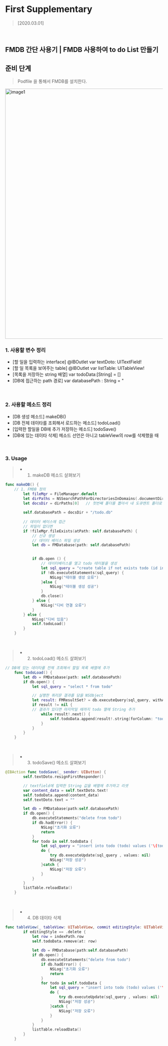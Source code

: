 # First Supplementary

> [2020.03.01]

<br />

## FMDB 간단 사용기 | FMDB 사용하여 to do List 만들기

## 준비 단계
> Podfile 을 통해서 FMDB를 설치한다.

<img width="800" alt="image1" src="https://user-images.githubusercontent.com/44978839/75610264-07d47a00-5b53-11ea-8867-ebddd4a943f0.png">


<br />

### 1. 사용할 변수 정리
-	[할 일을 입력하는 interface] @IBOutlet var textDoto: UITextField!
-	[할 일 목록을 보여주는 table] @IBOutlet var listTable: UITableView!
-	[목록을 저장하는 string 배열] var todoData:[String] = []
-	[DB에 접근하는 path 경로] var databasePath : String = "

<br />

### 2. 사용할 메소드 정리
-	[DB 생성 메소드] makeDB()
-	[DB 전체 데이타를 조회해서 로드하는 메소드] todoLoad()
-	[입력한 할일을 DB에 추가 저장하는 메소드] todoSave()
-	[DB에 있는 데이타 삭제] 메소드 선언은 아니고 tableView의 row를 삭제했을 때 

<br />

### 3. Usage

> *  1. makeDB 메소드 살펴보기
 
```swift
func makeDB() {
	// 1. FMDB 정의
        let fileMgr = FileManager.default
        let dirPaths = NSSearchPathForDirectoriesInDomains(.documentDirectory, .userDomainMask, true)
        let docsDir = dirPaths[0]   // 첫번째 폴더를 뽑아서 내 도큐멘트 폴더로 사용
        
        self.databasePath = docsDir + "/todo.db"
        
        // 데이터 베이스에 접근
        // 파일이 없다면
        if !fileMgr.fileExists(atPath: self.databasePath) {
            // 신규 생성
            // 데이터 베이스 파일 생성
            let db = FMDatabase(path: self.databasePath)
            

            if db.open () {
                // 데이터베이스를 열고 todo 테이블을 생성
                let sql_query = "create table if not exists todo (id integer primary key autoincrement, todo text)"
                if !db.executeStatements(sql_query) {
                    NSLog("테이블 생성 오류")
                }else {
                    NSLog("테이블 생성 성공")
                }
                db.close()
            } else {
                NSLog("디비 연결 오류")
            }
        } else {
            NSLog("디비 있음")
            self.todoLoad()
        }
    }
```
 
<br />

> *  2. todoLoad() 메소드 살펴보기
 
```swift
// DB에 있는 데이타를 전체 조회해서 할일 목록 배열에 추가
    func todoLoad() {
        let db = FMDatabase(path: self.databasePath)
        if db.open() {
            let sql_query = "select * from todo"

		    // 실행한 쿼리문 결과를 담을 NSObject
            let result: FMResultSet? = db.executeQuery(sql_query, withArgumentsIn:[])
            if result != nil {
			// 결과가 있다면 마지막일 때까지 todo 열에 String 추가
                while result!.next() {
                    self.todoData.append(result!.string(forColumn: "todo")!)
                }
            }
        }
    }
```

<br />

> * 3. todoSave() 메소드 살펴보기

```swift
@IBAction func todoSave(_ sender: UIButton) {
        self.textDoto.resignFirstResponder()

		// textfield에 입력한 String 값을 배열에 추가하고 리셋
        var content_data = self.textDoto.text!
        self.todoData.append(content_data)
        self.textDoto.text = ""

        let db = FMDatabase(path:self.databasePath)
        if db.open() {
            db.executeStatements("delete from todo")
            if db.hadError() {
                NSLog("초기화 오류")
                return
            }
            for todo in self.todoData {
                let sql_query = "insert into todo (todo) values ('\(todo)')"
                do {
                    try db.executeUpdate(sql_query , values: nil)
                    NSLog("저장 성공")
                }catch {
                    NSLog("저장 오류")
                }
            }
        }
        listTable.reloadData()
    }
``` 

<br />

> * 4. DB 데이타 삭제

```swift
func tableView(_ tableView: UITableView, commit editingStyle: UITableViewCell.EditingStyle, forRowAt indexPath: IndexPath) {
        if editingStyle == .delete {
            let row = indexPath.row
            self.todoData.remove(at: row)
            
            let db = FMDatabase(path:self.databasePath)
            if db.open() {
                db.executeStatements("delete from todo")
                if db.hadError() {
                    NSLog("초기화 오류")
                    return
                }
                for todo in self.todoData {
                    let sql_query = "insert into todo (todo) values ('\(todo)')"
                    do {
                        try db.executeUpdate(sql_query , values: nil)
                        NSLog("저장 성공")
                    }catch {
                        NSLog("저장 오류")
                    }
                }
            }
            listTable.reloadData()
        }
    }
```
